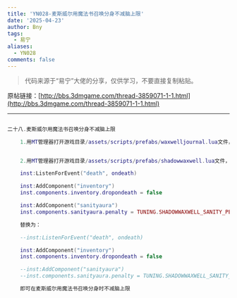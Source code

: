 ```yaml
---
title: 'YN028-麦斯威尔用魔法书召唤分身不减脑上限'
date: '2025-04-23'
author: Bny
tags:
  - 易宁
aliases:
  - YN028
comments: false
---
```


> 代码来源于“易宁”大佬的分享，仅供学习，不要直接复制粘贴。

原帖链接：[http://bbs.3dmgame.com/thread-3859071-1-1.html](http://bbs.3dmgame.com/thread-3859071-1-1.html)

---

```lua  

二十八.麦斯威尔用魔法书召唤分身不减脑上限	1.用MT管理器打开游戏目录/assets/scripts/prefabs/waxwelljournal.lua文件，将reader.components.sanity:RecalculatePenalty()替换为--reader.components.sanity:RecalculatePenalty()	2.用MT管理器打开游戏目录/assets/scripts/prefabs/shadowwaxwell.lua文件，将下列内容：	inst:ListenForEvent("death", ondeath)	inst:AddComponent("inventory")	inst.components.inventory.dropondeath = false	inst:AddComponent("sanityaura")	inst.components.sanityaura.penalty = TUNING.SHADOWWAXWELL_SANITY_PENALTY	替换为：	--inst:ListenForEvent("death", ondeath)	inst:AddComponent("inventory")	inst.components.inventory.dropondeath = false	--inst:AddComponent("sanityaura")	--inst.components.sanityaura.penalty = TUNING.SHADOWWAXWELL_SANITY_PENALTY	即可在麦斯威尔用魔法书召唤分身时不减脑上限

```  

